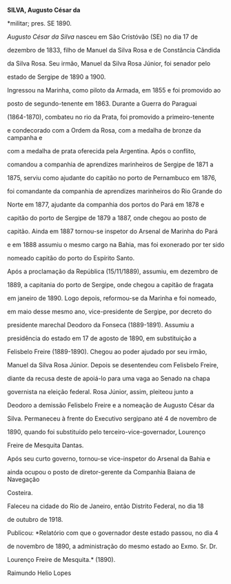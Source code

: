 **SILVA, Augusto César da**



\*militar; pres. SE 1890.



*Augusto César da Silva* nasceu em São Cristóvão (SE) no dia 17 de

dezembro de 1833, filho de Manuel da Silva Rosa e de Constância Cândida

da Silva Rosa. Seu irmão, Manuel da Silva Rosa Júnior, foi senador pelo

estado de Sergipe de 1890 a 1900.



Ingressou na Marinha, como piloto da Armada, em 1855 e foi promovido ao

posto de segundo-tenente em 1863. Durante a Guerra do Paraguai

(1864-1870), combateu no rio da Prata, foi promovido a primeiro-tenente

e condecorado com a Ordem da Rosa, com a medalha de bronze da campanha e

com a medalha de prata oferecida pela Argentina. Após o conflito,

comandou a companhia de aprendizes marinheiros de Sergipe de 1871 a

1875, serviu como ajudante do capitão no porto de Pernambuco em 1876,

foi comandante da companhia de aprendizes marinheiros do Rio Grande do

Norte em 1877, ajudante da companhia dos portos do Pará em 1878 e

capitão do porto de Sergipe de 1879 a 1887, onde chegou ao posto de

capitão. Ainda em 1887 tornou-se inspetor do Arsenal de Marinha do Pará

e em 1888 assumiu o mesmo cargo na Bahia, mas foi exonerado por ter sido

nomeado capitão do porto do Espírito Santo.



Após a proclamação da República (15/11/1889), assumiu, em dezembro de

1889, a capitania do porto de Sergipe, onde chegou a capitão de fragata

em janeiro de 1890. Logo depois, reformou-se da Marinha e foi nomeado,

em maio desse mesmo ano, vice-presidente de Sergipe, por decreto do

presidente marechal Deodoro da Fonseca (1889-1891). Assumiu a

presidência do estado em 17 de agosto de 1890, em substituição a

Felisbelo Freire (1889-1890). Chegou ao poder ajudado por seu irmão,

Manuel da Silva Rosa Júnior. Depois se desentendeu com Felisbelo Freire,

diante da recusa deste de apoiá-lo para uma vaga ao Senado na chapa

governista na eleição federal. Rosa Júnior, assim, pleiteou junto a

Deodoro a demissão Felisbelo Freire e a nomeação de Augusto César da

Silva. Permaneceu à frente do Executivo sergipano até 4 de novembro de

1890, quando foi substituído pelo terceiro-vice-governador, Lourenço

Freire de Mesquita Dantas.



Após seu curto governo, tornou-se vice-inspetor do Arsenal da Bahia e

ainda ocupou o posto de diretor-gerente da Companhia Baiana de Navegação

Costeira.



Faleceu na cidade do Rio de Janeiro, então Distrito Federal, no dia 18

de outubro de 1918.



Publicou: *Relatório com que o governador deste estado passou, no dia 4

de novembro de 1890, a administração do mesmo estado ao Exmo. Sr. Dr.

Lourenço Freire de Mesquita.* (1890).



Raimundo Helio Lopes



